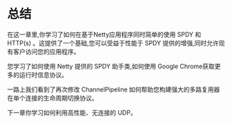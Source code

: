 总结
====

在这一章里,你学习了如何在基于Netty应用程序同时简单的使用 SPDY 和 HTTP(s) 。这提供了一个基础,您可以受益于性能于 SPDY 提供的增强,同时允许现有客户访问您的应用程序。

您学习了如何使用 Netty 提供的 SPDY 助手类,如何使用 Google Chrome获取更多的运行时信息协议。

一路上我们看到了再次修改 ChannelPipeline 如何帮助您构建强大的多路复用器在单个连接的生命周期切换协议。

下一章你学习如何利用高性能、无连接的 UDP。